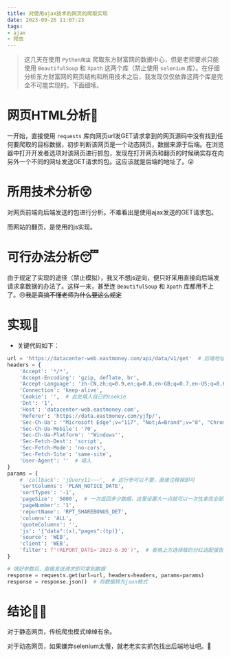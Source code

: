 ```yaml
---
title: 对使用ajax技术的网页的爬取实现
date: 2023-09-26 11:07:23
tags:
- ajax
- 爬虫
---
```


> 这几天在使用 `Python爬虫` 爬取东方财富网的数据中心，但是老师要求只能使用 `BeautifulSoup` 和  `Xpath` 这两个库（禁止使用 `selenium` 库）。在仔细分析东方财富网的网页结构和所用技术之后，我发现仅仅依靠这两个库是完全不可能实现的。下面细嗦。



# 网页HTML分析🥴

一开始，直接使用 `requests` 库向网页url发GET请求拿到的网页源码中没有找到任何要爬取的目标数据，初步判断该网页是一个动态网页，数据来源于后端。在浏览器中打开开发者选项对该网页进行抓包，发现在打开网页和翻页的时候确实存在向另外一个不同的网址发送GET请求的包。这应该就是后端的地址了。😮



# 所用技术分析😵

对网页前端向后端发送的包进行分析。不难看出是使用ajax发送的GET请求包。

而网站的翻页，是使用的js实现。



# 可行办法分析😴

由于规定了实现的途径（禁止模拟），我又不想js逆向，便只好采用直接向后端发请求拿数据的办法了。这样一来，甚至连 `BeautifulSoup` 和 `Xpath` 库都用不上了。😢~~我是真搞不懂老师为什么要这么规定~~



# 实现😬

- 关键代码如下：

```python
url = 'https://datacenter-web.eastmoney.com/api/data/v1/get'  # 后端地址
headers = {
    'Accept': '*/*',
    'Accept-Encoding': 'gzip, deflate, br',
    'Accept-Language': 'zh-CN,zh;q=0.9,en;q=0.8,en-GB;q=0.7,en-US;q=0.6',
    'Connection': 'keep-alive',
    'Cookie': '',  # 此处填入自己的cookie
    'Dnt': '1',
    'Host': 'datacenter-web.eastmoney.com',
    'Referer': 'https://data.eastmoney.com/yjfp/',
    'Sec-Ch-Ua': '"Microsoft Edge";v="117", "Not;A=Brand";v="8", "Chromium";v="117"',
    'Sec-Ch-Ua-Mobile': '?0',
    'Sec-Ch-Ua-Platform': '"Windows"',
    'Sec-Fetch-Dest': 'script',
    'Sec-Fetch-Mode': 'no-cors',
    'Sec-Fetch-Site': 'same-site',
    'User-Agent': ''  # 填入
}
params = {
    # 'callback': 'jQuery11~~~',  # 这行参可以不要，直接注释掉即可
    'sortColumns': 'PLAN_NOTICE_DATE',
    'sortTypes': '-1',
    'pageSize': '5000',  # 一次返回多少数据，这里设置大一点就可以一次性拿完全部数据，不用翻页操作了，翻页操作其实也就是再发请求而已
    'pageNumber': '1',
    'reportName': 'RPT_SHAREBONUS_DET',
    'columns': 'ALL',
    'quoteColumns': '',
    'js': '{"data":(x),"pages":(tp)}',
    'source': 'WEB',
    'client': 'WEB',
    'filter': f"(REPORT_DATE='2023-6-30')",  # 表格上方选择框的分红送配报告期
}

# 填好参数后，直接发送请求即可拿到数据
response = requests.get(url=url, headers=headers, params=params)
response = response.json()  # 将数据转为json格式
```



# 结论😮‍💨

对于静态网页，传统爬虫模式绰绰有余。

对于动态网页，如果嫌弃selenium太慢，就老老实实抓包找出后端地址吧。🧐
